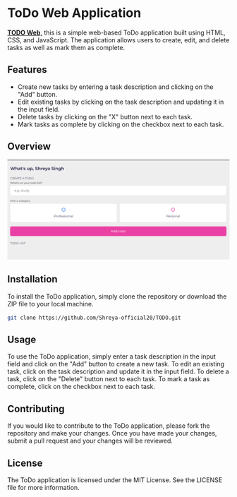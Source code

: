 # ToDo Web Application
<a href = "https://shreya-official20.github.io/TODO/"><strong>TODO Web</strong>,</a>
this is a simple web-based ToDo application built using HTML, CSS, and JavaScript. The application allows users to create, edit, and delete tasks as well as mark them as complete.

## Features

- Create new tasks by entering a task description and clicking on the "Add" button.
- Edit existing tasks by clicking on the task description and updating it in the input field.
- Delete tasks by clicking on the "X" button next to each task.
- Mark tasks as complete by clicking on the checkbox next to each task.

## Overview

<p align="center">
  <img src="Screenshot 2023-03-31 141428.png" />
</p>

## Installation

To install the ToDo application, simply clone the repository or download the ZIP file to your local machine.

```bash
git clone https://github.com/Shreya-official20/TODO.git
```

## Usage
To use the ToDo application, simply enter a task description in the input field and click on the "Add" button to create a new task. To edit an existing task, click on the task description and update it in the input field. To delete a task, click on the "Delete" button next to each task. To mark a task as complete, click on the checkbox next to each task.

## Contributing
If you would like to contribute to the ToDo application, please fork the repository and make your changes. Once you have made your changes, submit a pull request and your changes will be reviewed.

## License
The ToDo application is licensed under the MIT License. See the LICENSE file for more information.

